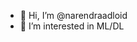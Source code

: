 - 👋 Hi, I’m @narendraadloid
- 👀 I’m interested in ML/DL

<!---
narendraadloid/narendraadloid is a ✨ special ✨ repository because its `README.md` (this file) appears on your GitHub profile.
You can click the Preview link to take a look at your changes.
--->
